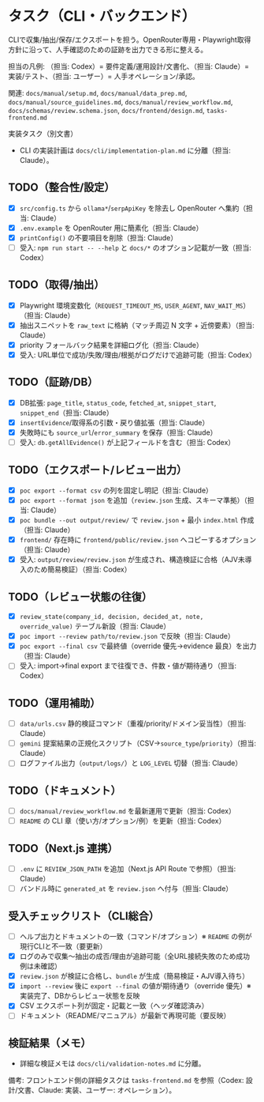 # タスク（CLI・バックエンド）

CLIで収集/抽出/保存/エクスポートを担う。OpenRouter専用・Playwright取得方針に沿って、人手確認のための証跡を出力できる形に整える。

担当の凡例: （担当: Codex）= 要件定義/運用設計/文書化、（担当: Claude）= 実装/テスト、（担当: ユーザー）= 人手オペレーション/承認。

関連: `docs/manual/setup.md`, `docs/manual/data_prep.md`, `docs/manual/source_guidelines.md`, `docs/manual/review_workflow.md`, `docs/schemas/review.schema.json`, `docs/frontend/design.md`, `tasks-frontend.md`

実装タスク（別文書）
- CLI の実装計画は `docs/cli/implementation-plan.md` に分離（担当: Claude）。

## TODO（整合性/設定）
- [x] `src/config.ts` から `ollama*`/`serpApiKey` を除去し OpenRouter へ集約（担当: Claude）
- [x] `.env.example` を OpenRouter 用に簡素化（担当: Claude）
- [x] `printConfig()` の不要項目を削除（担当: Claude）
- [ ] 受入: `npm run start -- --help` と `docs/*` のオプション記載が一致（担当: Codex）

## TODO（取得/抽出）
- [x] Playwright 環境変数化（`REQUEST_TIMEOUT_MS`, `USER_AGENT`, `NAV_WAIT_MS`）（担当: Claude）
- [x] 抽出スニペットを `raw_text` に格納（マッチ周辺 N 文字 + 近傍要素）（担当: Claude）
- [x] priority フォールバック結果を詳細ログ化（担当: Claude）
- [x] 受入: URL単位で成功/失敗/理由/根拠がログだけで追跡可能（担当: Codex）

## TODO（証跡/DB）
- [x] DB拡張: `page_title`, `status_code`, `fetched_at`, `snippet_start`, `snippet_end`（担当: Claude）
- [x] `insertEvidence`/取得系の引数・戻り値拡張（担当: Claude）
- [x] 失敗時にも `source_url`/`error_summary` を保存（担当: Claude）
- [ ] 受入: `db.getAllEvidence()` が上記フィールドを含む（担当: Codex）

## TODO（エクスポート/レビュー出力）
- [x] `poc export --format csv` の列を固定し明記（担当: Claude）
- [x] `poc export --format json` を追加（`review.json` 生成、スキーマ準拠）（担当: Claude）
- [x] `poc bundle --out output/review/` で `review.json` + 最小 `index.html` 作成（担当: Claude）
- [x] `frontend/` 存在時に `frontend/public/review.json` へコピーするオプション（担当: Claude）
- [x] 受入: `output/review/review.json` が生成され、構造検証に合格（AJV未導入のため簡易検証）（担当: Codex）

## TODO（レビュー状態の往復）
- [x] `review_state(company_id, decision, decided_at, note, override_value)` テーブル新設（担当: Claude）
- [x] `poc import --review path/to/review.json` で反映（担当: Claude）
- [x] `poc export --final csv` で最終値（override 優先→evidence 最良）を出力（担当: Claude）
- [ ] 受入: import→final export まで往復でき、件数・値が期待通り（担当: Codex）

## TODO（運用補助）
- [ ] `data/urls.csv` 静的検証コマンド（重複/priority/ドメイン妥当性）（担当: Claude）
- [ ] `gemini` 提案結果の正規化スクリプト（CSV→`source_type`/`priority`）（担当: Claude）
- [ ] ログファイル出力（`output/logs/`）と `LOG_LEVEL` 切替（担当: Claude）

## TODO（ドキュメント）
- [ ] `docs/manual/review_workflow.md` を最新運用で更新（担当: Codex）
- [ ] `README` の CLI 章（使い方/オプション/例）を更新（担当: Codex）

## TODO（Next.js 連携）
- [ ] `.env` に `REVIEW_JSON_PATH` を追加（Next.js API Route で参照）（担当: Claude）
- [ ] バンドル時に `generated_at` を `review.json` へ付与（担当: Claude）

## 受入チェックリスト（CLI総合）
- [ ] ヘルプ出力とドキュメントの一致（コマンド/オプション）※ `README` の例が現行CLIと不一致（要更新）
- [x] ログのみで収集〜抽出の成否/理由が追跡可能（全URL接続失敗のため成功例は未確認）
- [x] `review.json` が検証に合格し、`bundle` が生成（簡易検証・AJV導入待ち）
- [x] `import --review` 後に `export --final` の値が期待通り（override 優先）※ 実装完了、DBからレビュー状態を反映
- [x] CSV エクスポート列が固定・記載と一致（ヘッダ確認済み）
- [ ] ドキュメント（README/マニュアル）が最新で再現可能（要反映）

## 検証結果（メモ）
- 詳細な検証メモは `docs/cli/validation-notes.md` に分離。

備考: フロントエンド側の詳細タスクは `tasks-frontend.md` を参照（Codex: 設計/文書、Claude: 実装、ユーザー: オペレーション）。
